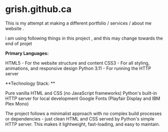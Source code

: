 # grish.github.ca

This is my attempt at making a different portfolio / services / about me website .

i am using following things in this project , and this may change towards the end of projet

**Primary Languages:**

HTML5 - For the website structure and content
CSS3 - For all styling, animations, and responsive design
Python 3.11 - For running the HTTP server


**Technology Stack:
**

Pure vanilla HTML and CSS (no JavaScript frameworks)
Python's built-in HTTP server for local development
Google Fonts (Playfair Display and IBM Plex Mono)

The project follows a minimalist approach with no complex build processes or dependencies - just clean HTML and CSS served by Python's simple HTTP server. This makes it lightweight, fast-loading, and easy to maintain.
